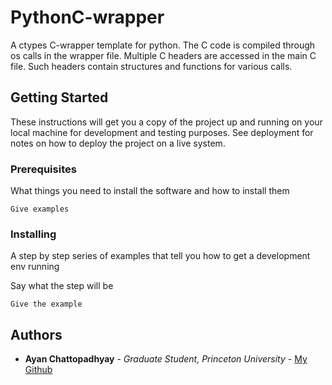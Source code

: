 # PythonC-wrapper
A ctypes C-wrapper template for python.
The C code is compiled through os calls in the wrapper file.
Multiple C headers are accessed in the main C file. Such headers contain structures and functions for various calls.

## Getting Started

These instructions will get you a copy of the project up and running on your local machine for development and testing purposes. See deployment for notes on how to deploy the project on a live system.

### Prerequisites

What things you need to install the software and how to install them

```
Give examples
```

### Installing

A step by step series of examples that tell you how to get a development env running

Say what the step will be

```
Give the example
```

## Authors

* **Ayan Chattopadhyay** - *Graduate Student, Princeton University* - [My Github](https://github.com/ayankgp)
